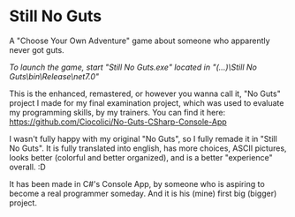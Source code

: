 # Still No Guts
A "Choose Your Own Adventure" game about someone who apparently never got guts.

*To launch the game, start "Still No Guts.exe" located in "(...)\Still No Guts\bin\Release\net7.0"*

This is the enhanced, remastered, or however you wanna call it, "No Guts" project I made for my final examination project, which was used to evaluate my programming skills, by my trainers.
You can find it here: https://github.com/Ciocolici/No-Guts-CSharp-Console-App

I wasn't fully happy with my original "No Guts", so I fully remade it in "Still No Guts". It is fully translated into english, has more choices, ASCII pictures, looks better (colorful and better organized), and is a better "experience" overall. :D

It has been made in C#'s Console App, by someone who is aspiring to become a real programmer someday. And it is his (mine) first big (bigger) project.
